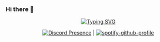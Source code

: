 ### Hi there 👋
<div align="center">

[![Typing SVG](https://readme-typing-svg.demolab.com?font=Fira+Code&pause=1000&width=435&lines=WORK+IN+PROGRESS)](https://git.io/typing-svg)

[![Discord Presence](https://lanyard.kyrie25.me/api/681467375194734619)](https://discord.com/users/681467375194734619) | [![spotify-github-profile](https://spotify-github-profile.vercel.app/api/view?uid=9ck8oqk5pe44oe8smw92dpx4j&cover_image=true&theme=default&show_offline=false&background_color=121212&interchange=false)](https://github.com/kittinan/spotify-github-profile)

</div>
